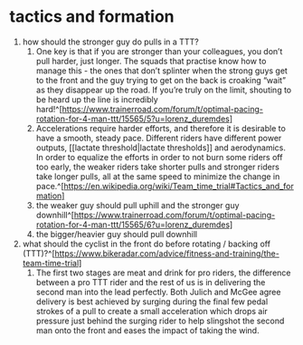 # tactics and formation
1. how should the stronger guy do pulls in a TTT?
	1. One key is that if you are stronger than your colleagues, you don’t pull harder, just longer. The squads that practise know how to manage this - the ones that don’t splinter when the strong guys get to the front and the guy trying to get on the back is croaking “wait” as they disappear up the road. If you’re truly on the limit, shouting to be heard up the line is incredibly hard!^[https://www.trainerroad.com/forum/t/optimal-pacing-rotation-for-4-man-ttt/15565/5?u=lorenz_duremdes]
	2. Accelerations require harder efforts, and therefore it is desirable to have a smooth, steady pace. Different riders have different power outputs, [[lactate threshold|lactate thresholds]] and aerodynamics. In order to equalize the efforts in order to not burn some riders off too early, the weaker riders take shorter pulls and stronger riders take longer pulls, all at the same speed to minimize the change in pace.^[https://en.wikipedia.org/wiki/Team_time_trial#Tactics_and_formation]
	3. the weaker guy should pull uphill and the stronger guy downhill^[https://www.trainerroad.com/forum/t/optimal-pacing-rotation-for-4-man-ttt/15565/6?u=lorenz_duremdes]
	4. the bigger/heavier guy should pull downhill
2. what should the cyclist in the front do before rotating / backing off (TTT)?^[https://www.bikeradar.com/advice/fitness-and-training/the-team-time-trial]
	1. The first two stages are meat and drink for pro riders, the difference between a pro TTT rider and the rest of us is in delivering the second man into the lead perfectly. Both Julich and McGee agree delivery is best achieved by surging during the final few pedal strokes of a pull to create a small acceleration which drops air pressure just behind the surging rider to help slingshot the second man onto the front and eases the impact of taking the wind.